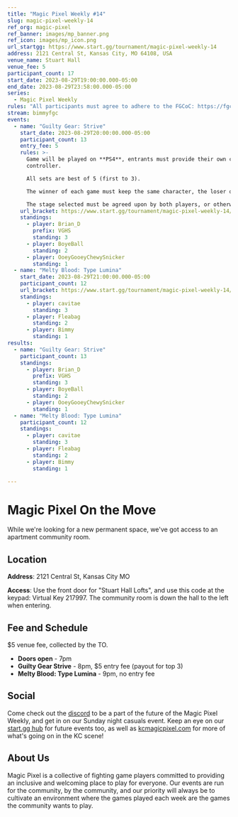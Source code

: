 ```yaml
---
title: "Magic Pixel Weekly #14"
slug: magic-pixel-weekly-14
ref_org: magic-pixel
ref_banner: images/mp_banner.png
ref_icon: images/mp_icon.png
url_startgg: https://www.start.gg/tournament/magic-pixel-weekly-14
address: 2121 Central St, Kansas City, MO 64108, USA
venue_name: Stuart Hall
venue_fee: 5
participant_count: 17
start_date: 2023-08-29T19:00:00.000-05:00
end_date: 2023-08-29T23:58:00.000-05:00
series:
  - Magic Pixel Weekly
rules: "All participants must agree to adhere to the FGCoC: https://fgcoc.com/"
stream: bimmyfgc
events:
  - name: "Guilty Gear: Strive"
    start_date: 2023-08-29T20:00:00.000-05:00
    participant_count: 13
    entry_fee: 5
    rules: >-
      Game will be played on **PS4**, entrants must provide their own compatible
      controller.  

      All sets are best of 5 (first to 3).  

      The winner of each game must keep the same character, the loser of that game may switch characters.  

      The stage selected must be agreed upon by both players, or otherwise selected at random.
    url_bracket: https://www.start.gg/tournament/magic-pixel-weekly-14/events/strive/brackets/1450559/2197326
    standings:
      - player: Brian_D
        prefix: VGHS
        standing: 3
      - player: BoyeBall
        standing: 2
      - player: OoeyGooeyChewySnicker
        standing: 1
  - name: "Melty Blood: Type Lumina"
    start_date: 2023-08-29T21:00:00.000-05:00
    participant_count: 12
    url_bracket: https://www.start.gg/tournament/magic-pixel-weekly-14/events/melty-blood-type-lumina/brackets/1450566/2197333
    standings:
      - player: cavitae
        standing: 3
      - player: Fleabag
        standing: 2
      - player: Bimmy
        standing: 1
results:
  - name: "Guilty Gear: Strive"
    participant_count: 13
    standings:
      - player: Brian_D
        prefix: VGHS
        standing: 3
      - player: BoyeBall
        standing: 2
      - player: OoeyGooeyChewySnicker
        standing: 1
  - name: "Melty Blood: Type Lumina"
    participant_count: 12
    standings:
      - player: cavitae
        standing: 3
      - player: Fleabag
        standing: 2
      - player: Bimmy
        standing: 1

---
```


# Magic Pixel On the Move
While we're looking for a new permanent space, we've got access to an apartment community room.

## Location
**Address**: 2121 Central St, Kansas City MO

**Access**: Use the front door for "Stuart Hall Lofts", and use this code at the keypad: Virtual Key 217997. The community room is down the hall to the left when entering.


## Fee and Schedule
$5 venue fee, collected by the TO.

- **Doors open** - 7pm
- **Guilty Gear Strive** - 8pm, $5 entry fee (payout for top 3)
- **Melty Blood: Type Lumina** - 9pm, no entry fee

## Social
Come check out the [discord](https://discord.gg/jkmn6CVrrQ) to be a part of the future of the Magic Pixel Weekly, and get in on our Sunday night casuals event. Keep an eye on our [start.gg hub](https://www.start.gg/hub/magic-pixel) for future events too, as well as [kcmagicpixel.com](https://kcmagicpixel.com) for more of what's going on in the KC scene!

## About Us

Magic Pixel is a collective of fighting game players committed to providing an inclusive and welcoming place to play for everyone. Our events are run for the community, by the community, and our priority will always be to cultivate an environment where the games played each week are the games the community wants to play.
  